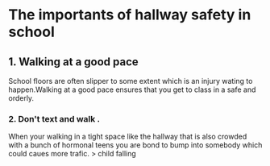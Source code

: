 <h1>The importants of hallway safety in school</h1>
<h2>1. Walking at a good pace</h2> 
  <p1>School floors are often slipper to some extent which is an injury wating to happen.Walking at a good pace ensures that you get to class in a safe and orderly.</p1>
<h3>2. Don't text and walk .</h3>
  <p2>When your walking in a tight space like the hallway that is also crowded with a bunch of hormonal teens you are bond to bump into somebody which could caues more trafic.</p2>                                                                                                                              >    
<image>child falling</image>  
  
  
  

 
 
